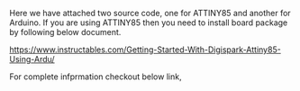 Here we have attached two source code, one for ATTINY85 and another for Arduino.
If you are using ATTINY85 then you need to install board package by following below document.

https://www.instructables.com/Getting-Started-With-Digispark-Attiny85-Using-Ardu/

For complete infprmation checkout below link,
